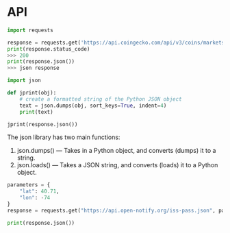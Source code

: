 # API

```python
import requests

response = requests.get('https://api.coingecko.com/api/v3/coins/markets?vs_currency=USD&order=market_cap_desc&per_page=100&page=1&sparkline=false')
print(response.status_code)
>>> 200
print(response.json())
>>> json response

import json

def jprint(obj):
    # create a formatted string of the Python JSON object
    text = json.dumps(obj, sort_keys=True, indent=4)
    print(text)

jprint(response.json())
```

The json library has two main functions:

1. json.dumps() — Takes in a Python object, and converts (dumps) it to a string.
2. json.loads() — Takes a JSON string, and converts (loads) it to a Python object.


```python
parameters = {
    "lat": 40.71,
    "lon": -74
}
response = requests.get("https://api.open-notify.org/iss-pass.json", params=parameters)

print(response.json())
```